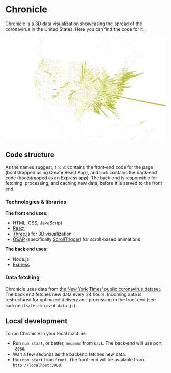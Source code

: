 # Chronicle

Chronicle is a 3D data visualization showcasing the spread of the coronavirus in the United States. Here you can find the code for it.

![3D Earth with bars pointing outward](feature.jpg)


## Code structure

As the names suggest, `front` contains the front-end code for the page (bootstrapped using Create React App), and `back` contains the back-end code (bootstrapped as an Express app). The back end is responsible for fetching, processing, and caching new data, before it is served to the front end.


### Technologies & libraries

**The front end uses:**
 - HTML, CSS, JavaScript
 - [React](https://reactjs.org/)
 - [Three.js](https://threejs.org/) for 3D visualization
 - [GSAP](https://greensock.com/gsap/) (specifically [ScrollTrigger](https://greensock.com/scrolltrigger/)) for scroll-based animations


**The back end uses:**
  - Node.js
  - [Express](https://expressjs.com/)


### Data fetching

Chronicle uses data from [the New York Times' public coronavirus dataset](https://github.com/nytimes/covid-19-data). The back end fetches new data every 24 hours. Incoming data is restructured for optimized delivery and processing in the front end (see `back/utils/fetch-covid-data.js`).


## Local development

To run Chronicle in your local machine:
 - Run `npm start`, or better, `nodemon` from `back`. The back-end will use port `:8080`.
 - Wait a few seconds as the backend fetches new data.
 - Run `npm start` from `front`. The front-end will be available from `http://localhost:3000`.
